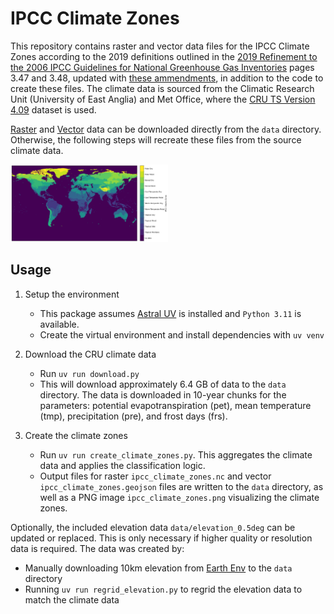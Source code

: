 # IPCC Climate Zones

This repository contains raster and vector data files for the IPCC Climate Zones according to the 2019 definitions outlined in the [2019 Refinement to the 2006 IPCC Guidelines for National Greenhouse Gas Inventories](https://www.ipcc-nggip.iges.or.jp/public/2019rf/pdf/4_Volume4/19R_V4_Ch03_Land%20Representation.pdf) pages 3.47 and 3.48, updated with [these ammendments](https://www.ipcc-nggip.iges.or.jp/public/2019rf/corrigenda1.html), in addition to the code to create these files. The climate data is sourced from the Climatic Research Unit (University of East Anglia) and Met Office, where the [CRU TS Version 4.09](https://crudata.uea.ac.uk/cru/data/hrg/cru_ts_4.09/) dataset is used.

[Raster](https://github.com/colinahill/ipcc_climate_zones/blob/main/data/ipcc_climate_zones.nc) and [Vector](https://github.com/colinahill/ipcc_climate_zones/blob/main/data/ipcc_climate_zones.geojson) data can be downloaded directly from the `data` directory. Otherwise, the following steps will recreate these files from the source climate data.

<p align="left">
    <img src="data/ipcc_climate_zones.png" alt="IPCC Climate Zones Map" width="50%">
</p>

## Usage
1. Setup the environment
    - This package assumes [Astral UV](https://docs.astral.sh/uv/) is installed and `Python 3.11` is available.
    - Create the virtual environment and install dependencies with `uv venv`

2. Download the CRU climate data
    - Run `uv run download.py`
    - This will download approximately 6.4 GB of data to the `data` directory. The data is downloaded in 10-year chunks for the parameters: potential evapotranspiration (pet), mean temperature (tmp), precipitation (pre), and frost days (frs).

3. Create the climate zones
    - Run `uv run create_climate_zones.py`. This aggregates the climate data and applies the classification logic.
    - Output files for raster `ipcc_climate_zones.nc` and vector `ipcc_climate_zones.geojson` files are written to the `data` directory, as well as a PNG image `ipcc_climate_zones.png` visualizing the climate zones.

Optionally, the included elevation data `data/elevation_0.5deg` can be updated or replaced. This is only necessary if higher quality or resolution data is required.
The data was created by:
- Manually downloading 10km elevation from [Earth Env](https://www.earthenv.org/topography) to the `data` directory
- Running `uv run regrid_elevation.py` to regrid the elevation data to match the climate data
